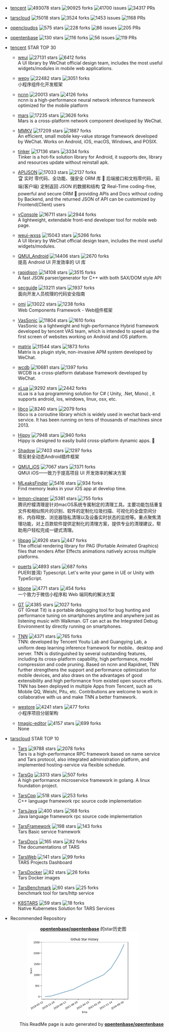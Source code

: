 
+ [tencent](https://github.com/tencent)
![493078 stars](https://img.shields.io/badge/Stars-493078-green)
![90925 forks](https://img.shields.io/badge/Forks-90925-green)
![41700 issues](https://img.shields.io/badge/Issues-41700-green)
![34317 PRs](https://img.shields.io/badge/PRs-34317-green)

+ [tarscloud](https://github.com/tarscloud)
![15018 stars](https://img.shields.io/badge/Stars-15018-green)
![3524 forks](https://img.shields.io/badge/Forks-3524-green)
![1453 issues](https://img.shields.io/badge/Issues-1453-green)
![1168 PRs](https://img.shields.io/badge/PRs-1168-green)

+ [opencloudos](https://github.com/opencloudos)
![575 stars](https://img.shields.io/badge/Stars-575-green)
![228 forks](https://img.shields.io/badge/Forks-228-green)
![86 issues](https://img.shields.io/badge/Issues-86-green)
![205 PRs](https://img.shields.io/badge/PRs-205-green)

+ [opentenbase](https://github.com/opentenbase)
![130 stars](https://img.shields.io/badge/Stars-130-green)
![116 forks](https://img.shields.io/badge/Forks-116-green)
![56 issues](https://img.shields.io/badge/Issues-56-green)
![119 PRs](https://img.shields.io/badge/PRs-119-green)



+ [tencent](https://github.com/tencent) STAR TOP 30
    
    + [weui](https://github.com/tencent/weui) 
    ![27131 stars](https://img.shields.io/badge/Stars-27131-green)
    ![6412 forks](https://img.shields.io/badge/Forks-6412-green)  
    A UI library by WeChat official design team, includes the most useful widgets/modules in mobile web applications.
    
    + [wepy](https://github.com/tencent/wepy) 
    ![22482 stars](https://img.shields.io/badge/Stars-22482-green)
    ![3051 forks](https://img.shields.io/badge/Forks-3051-green)  
    小程序组件化开发框架
    
    + [ncnn](https://github.com/tencent/ncnn) 
    ![20013 stars](https://img.shields.io/badge/Stars-20013-green)
    ![4126 forks](https://img.shields.io/badge/Forks-4126-green)  
    ncnn is a high-performance neural network inference framework optimized for the mobile platform
    
    + [mars](https://github.com/tencent/mars) 
    ![17235 stars](https://img.shields.io/badge/Stars-17235-green)
    ![3626 forks](https://img.shields.io/badge/Forks-3626-green)  
    Mars is a cross-platform network component  developed by WeChat.
    
    + [MMKV](https://github.com/tencent/MMKV) 
    ![17209 stars](https://img.shields.io/badge/Stars-17209-green)
    ![1887 forks](https://img.shields.io/badge/Forks-1887-green)  
    An efficient, small mobile key-value storage framework developed by WeChat. Works on Android, iOS, macOS, Windows, and POSIX.
    
    + [tinker](https://github.com/tencent/tinker) 
    ![17136 stars](https://img.shields.io/badge/Stars-17136-green)
    ![3334 forks](https://img.shields.io/badge/Forks-3334-green)  
    Tinker is a hot-fix solution library for Android, it supports dex, library and resources update without reinstall apk.
    
    + [APIJSON](https://github.com/tencent/APIJSON) 
    ![17033 stars](https://img.shields.io/badge/Stars-17033-green)
    ![2137 forks](https://img.shields.io/badge/Forks-2137-green)  
    🏆 实时 零代码、全功能、强安全 ORM 库 🚀 后端接口和文档零代码，前端(客户端) 定制返回 JSON 的数据和结构 🏆 Real-Time coding-free, powerful and secure ORM 🚀  providing APIs and Docs without coding by Backend, and the returned JSON of API can be customized by Frontend(Client) users
    
    + [vConsole](https://github.com/tencent/vConsole) 
    ![16711 stars](https://img.shields.io/badge/Stars-16711-green)
    ![2944 forks](https://img.shields.io/badge/Forks-2944-green)  
    A lightweight, extendable front-end developer tool for mobile web page.
    
    + [weui-wxss](https://github.com/tencent/weui-wxss) 
    ![15043 stars](https://img.shields.io/badge/Stars-15043-green)
    ![5266 forks](https://img.shields.io/badge/Forks-5266-green)  
    A UI library by WeChat official design team, includes the most useful widgets/modules.
    
    + [QMUI_Android](https://github.com/tencent/QMUI_Android) 
    ![14406 stars](https://img.shields.io/badge/Stars-14406-green)
    ![2670 forks](https://img.shields.io/badge/Forks-2670-green)  
    提高 Android UI 开发效率的 UI 库
    
    + [rapidjson](https://github.com/tencent/rapidjson) 
    ![14108 stars](https://img.shields.io/badge/Stars-14108-green)
    ![3515 forks](https://img.shields.io/badge/Forks-3515-green)  
    A fast JSON parser/generator for C++ with both SAX/DOM style API
    
    + [secguide](https://github.com/tencent/secguide) 
    ![13211 stars](https://img.shields.io/badge/Stars-13211-green)
    ![1937 forks](https://img.shields.io/badge/Forks-1937-green)  
    面向开发人员梳理的代码安全指南
    
    + [omi](https://github.com/tencent/omi) 
    ![13022 stars](https://img.shields.io/badge/Stars-13022-green)
    ![1238 forks](https://img.shields.io/badge/Forks-1238-green)  
    Web Components Framework - Web组件框架
    
    + [VasSonic](https://github.com/tencent/VasSonic) 
    ![11804 stars](https://img.shields.io/badge/Stars-11804-green)
    ![1610 forks](https://img.shields.io/badge/Forks-1610-green)  
    VasSonic is a lightweight and high-performance Hybrid framework developed by tencent VAS team, which is intended to speed up the first screen of websites working on Android and iOS platform. 
    
    + [matrix](https://github.com/tencent/matrix) 
    ![11544 stars](https://img.shields.io/badge/Stars-11544-green)
    ![1873 forks](https://img.shields.io/badge/Forks-1873-green)  
    Matrix is a plugin style, non-invasive APM system developed by WeChat.
    
    + [wcdb](https://github.com/tencent/wcdb) 
    ![10681 stars](https://img.shields.io/badge/Stars-10681-green)
    ![1397 forks](https://img.shields.io/badge/Forks-1397-green)  
    WCDB is a cross-platform database framework developed by WeChat.
    
    + [xLua](https://github.com/tencent/xLua) 
    ![9292 stars](https://img.shields.io/badge/Stars-9292-green)
    ![2442 forks](https://img.shields.io/badge/Forks-2442-green)  
    xLua is a lua programming solution for  C# ( Unity, .Net, Mono) , it supports android, ios, windows, linux, osx, etc.
    
    + [libco](https://github.com/tencent/libco) 
    ![8240 stars](https://img.shields.io/badge/Stars-8240-green)
    ![2079 forks](https://img.shields.io/badge/Forks-2079-green)  
    libco is a coroutine library which is widely used in wechat  back-end service. It has been running on tens of thousands of machines since 2013.
    
    + [Hippy](https://github.com/tencent/Hippy) 
    ![7948 stars](https://img.shields.io/badge/Stars-7948-green)
    ![940 forks](https://img.shields.io/badge/Forks-940-green)  
    Hippy is designed to easily build cross-platform dynamic apps. 👏
    
    + [Shadow](https://github.com/tencent/Shadow) 
    ![7403 stars](https://img.shields.io/badge/Stars-7403-green)
    ![1297 forks](https://img.shields.io/badge/Forks-1297-green)  
    零反射全动态Android插件框架
    
    + [QMUI_iOS](https://github.com/tencent/QMUI_iOS) 
    ![7067 stars](https://img.shields.io/badge/Stars-7067-green)
    ![1371 forks](https://img.shields.io/badge/Forks-1371-green)  
    QMUI iOS——致力于提高项目 UI 开发效率的解决方案
    
    + [MLeaksFinder](https://github.com/tencent/MLeaksFinder) 
    ![5416 stars](https://img.shields.io/badge/Stars-5416-green)
    ![934 forks](https://img.shields.io/badge/Forks-934-green)  
    Find memory leaks in your iOS app at develop time.
    
    + [lemon-cleaner](https://github.com/tencent/lemon-cleaner) 
    ![5381 stars](https://img.shields.io/badge/Stars-5381-green)
    ![755 forks](https://img.shields.io/badge/Forks-755-green)  
    腾讯柠檬清理是针对macOS系统专属制定的清理工具。主要功能包括重复文件和相似照片的识别、软件的定制化垃圾扫描、可视化的全盘空间分析、内存释放、浏览器隐私清理以及设备实时状态的监控等。重点聚焦清理功能，对上百款软件提供定制化的清理方案，提供专业的清理建议，帮助用户轻松完成一键式清理。
    
    + [libpag](https://github.com/tencent/libpag) 
    ![4926 stars](https://img.shields.io/badge/Stars-4926-green)
    ![447 forks](https://img.shields.io/badge/Forks-447-green)  
    The official rendering library for PAG (Portable Animated Graphics) files that renders After Effects animations natively across multiple platforms.
    
    + [puerts](https://github.com/tencent/puerts) 
    ![4893 stars](https://img.shields.io/badge/Stars-4893-green)
    ![687 forks](https://img.shields.io/badge/Forks-687-green)  
    PUER(普洱) Typescript. Let's write your game in UE or Unity with TypeScript.
    
    + [kbone](https://github.com/tencent/kbone) 
    ![4771 stars](https://img.shields.io/badge/Stars-4771-green)
    ![454 forks](https://img.shields.io/badge/Forks-454-green)  
    一个致力于微信小程序和 Web 端同构的解决方案
    
    + [GT](https://github.com/tencent/GT) 
    ![4385 stars](https://img.shields.io/badge/Stars-4385-green)
    ![1027 forks](https://img.shields.io/badge/Forks-1027-green)  
    GT (Great Tit) is a portable debugging tool for bug hunting and performance tuning on smartphones anytime and anywhere just as listening music with Walkman. GT can act as the Integrated Debug Environment by directly running on smartphones.
    
    + [TNN](https://github.com/tencent/TNN) 
    ![4371 stars](https://img.shields.io/badge/Stars-4371-green)
    ![765 forks](https://img.shields.io/badge/Forks-765-green)  
    TNN: developed by Tencent Youtu Lab and Guangying Lab, a uniform deep learning inference framework for mobile、desktop and server. TNN is distinguished by several outstanding features, including its cross-platform capability, high performance, model compression and code pruning. Based on ncnn and Rapidnet, TNN further strengthens the support and performance optimization for mobile devices, and also draws on the advantages of good extensibility and high performance from existed open source efforts. TNN has been deployed in multiple Apps from Tencent, such as Mobile QQ, Weishi, Pitu, etc. Contributions are welcome to work in collaborative with us and make TNN a better framework. 
    
    + [westore](https://github.com/tencent/westore) 
    ![4241 stars](https://img.shields.io/badge/Stars-4241-green)
    ![477 forks](https://img.shields.io/badge/Forks-477-green)  
    小程序项目分层架构
    
    + [tmagic-editor](https://github.com/tencent/tmagic-editor) 
    ![4157 stars](https://img.shields.io/badge/Stars-4157-green)
    ![699 forks](https://img.shields.io/badge/Forks-699-green)  
    None
    

+ [tarscloud](https://github.com/tarscloud) STAR TOP 10
    
    + [Tars](https://github.com/tarscloud/Tars) 
    ![9788 stars](https://img.shields.io/badge/Stars-9788-green)
    ![2078 forks](https://img.shields.io/badge/Forks-2078-green)  
    Tars is a high-performance RPC framework based on name service and Tars protocol, also integrated administration platform, and implemented hosting-service via flexible schedule.
    
    + [TarsGo](https://github.com/tarscloud/TarsGo) 
    ![3313 stars](https://img.shields.io/badge/Stars-3313-green)
    ![507 forks](https://img.shields.io/badge/Forks-507-green)  
    A  high performance microservice  framework  in golang. A linux foundation project.
    
    + [TarsCpp](https://github.com/tarscloud/TarsCpp) 
    ![518 stars](https://img.shields.io/badge/Stars-518-green)
    ![253 forks](https://img.shields.io/badge/Forks-253-green)  
    C++ language framework rpc source code implementation
    
    + [TarsJava](https://github.com/tarscloud/TarsJava) 
    ![400 stars](https://img.shields.io/badge/Stars-400-green)
    ![168 forks](https://img.shields.io/badge/Forks-168-green)  
    Java language framework rpc source code implementation
    
    + [TarsFramework](https://github.com/tarscloud/TarsFramework) 
    ![198 stars](https://img.shields.io/badge/Stars-198-green)
    ![143 forks](https://img.shields.io/badge/Forks-143-green)  
    Tars Basic service framework
    
    + [TarsDocs](https://github.com/tarscloud/TarsDocs) 
    ![165 stars](https://img.shields.io/badge/Stars-165-green)
    ![82 forks](https://img.shields.io/badge/Forks-82-green)  
    The documentations of TARS
    
    + [TarsWeb](https://github.com/tarscloud/TarsWeb) 
    ![141 stars](https://img.shields.io/badge/Stars-141-green)
    ![99 forks](https://img.shields.io/badge/Forks-99-green)  
    TARS Projects Dashboard
    
    + [TarsDocker](https://github.com/tarscloud/TarsDocker) 
    ![82 stars](https://img.shields.io/badge/Stars-82-green)
    ![26 forks](https://img.shields.io/badge/Forks-26-green)  
    Tars Docker  images
    
    + [TarsBenchmark](https://github.com/tarscloud/TarsBenchmark) 
    ![60 stars](https://img.shields.io/badge/Stars-60-green)
    ![25 forks](https://img.shields.io/badge/Forks-25-green)  
    benchmark tool for tars/http service
    
    + [K8STARS](https://github.com/tarscloud/K8STARS) 
    ![59 stars](https://img.shields.io/badge/Stars-59-green)
    ![18 forks](https://img.shields.io/badge/Forks-18-green)  
    Native Kubernetes  Solution for TARS Services
    


+ Recommended Repository  
<p align="center">
      <strong>
        <a href="https://github.com/opentenbase/opentenbase" target="_blank">opentenbase/opentenbase</a>
      </strong>  的star历史图
  <br>
  <img src="https://raw.githubusercontent.com/ButterAndButterfly/GithubTools/master/data/stars_history.jpg" width="350px"></img>    
</p>

<p align="right">
      This ReadMe page is auto generated by 
      <strong>
        <a href="https://github.com/opentenbase/opentenbase" target="_blank">opentenbase/opentenbase</a><br>
      </strong>   
</p>